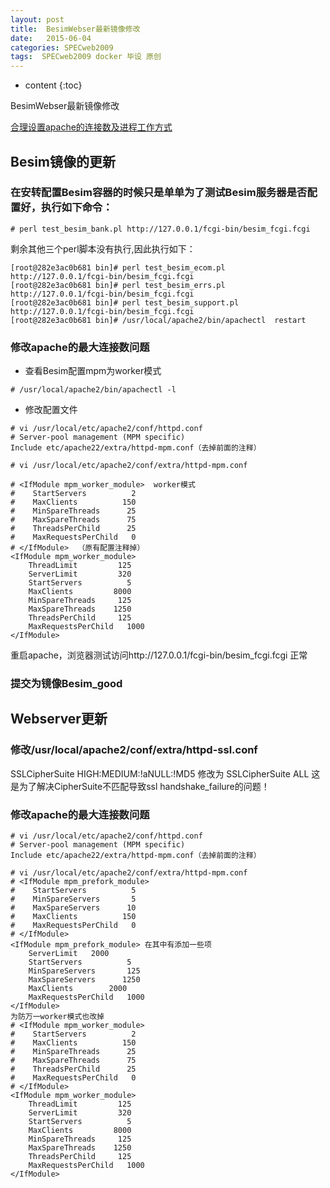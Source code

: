 ```yaml
---
layout: post
title:  BesimWebser最新镜像修改
date:   2015-06-04
categories: SPECweb2009
tags:  SPECweb2009 docker 毕设 原创
---
```


* content
{:toc}


BesimWebser最新镜像修改






[合理设置apache的连接数及进程工作方式](http://blog.sina.com.cn/s/blog_416656f70100uztm.html)

## Besim镜像的更新

### 在安转配置Besim容器的时候只是单单为了测试Besim服务器是否配置好，执行如下命令：

`# perl test_besim_bank.pl http://127.0.0.1/fcgi-bin/besim_fcgi.fcgi`

剩余其他三个perl脚本没有执行,因此执行如下：

```
[root@282e3ac0b681 bin]# perl test_besim_ecom.pl http://127.0.0.1/fcgi-bin/besim_fcgi.fcgi
[root@282e3ac0b681 bin]# perl test_besim_errs.pl http://127.0.0.1/fcgi-bin/besim_fcgi.fcgi
[root@282e3ac0b681 bin]# perl test_besim_support.pl http://127.0.0.1/fcgi-bin/besim_fcgi.fcgi
[root@282e3ac0b681 bin]# /usr/local/apache2/bin/apachectl  restart
```

### 修改apache的最大连接数问题


- 查看Besim配置mpm为worker模式

`# /usr/local/apache2/bin/apachectl -l`

- 修改配置文件

```
# vi /usr/local/etc/apache2/conf/httpd.conf
# Server-pool management (MPM specific)
Include etc/apache22/extra/httpd-mpm.conf（去掉前面的注释）

# vi /usr/local/etc/apache2/conf/extra/httpd-mpm.conf

# <IfModule mpm_worker_module>  worker模式
#    StartServers          2
#    MaxClients          150
#    MinSpareThreads      25
#    MaxSpareThreads      75
#    ThreadsPerChild      25
#    MaxRequestsPerChild   0
# </IfModule>  （原有配置注释掉）
<IfModule mpm_worker_module>
    ThreadLimit         125
    ServerLimit         320
    StartServers          5
    MaxClients         8000
    MinSpareThreads     125
    MaxSpareThreads    1250
    ThreadsPerChild     125
    MaxRequestsPerChild   1000
</IfModule>
```

重启apache，浏览器测试访问http://127.0.0.1/fcgi-bin/besim_fcgi.fcgi 正常

### 提交为镜像Besim_good


## Webserver更新

### 修改/usr/local/apache2/conf/extra/httpd-ssl.conf

SSLCipherSuite HIGH:MEDIUM:!aNULL:!MD5 修改为 SSLCipherSuite ALL
这是为了解决CipherSuite不匹配导致ssl handshake_failure的问题！


### 修改apache的最大连接数问题

```
# vi /usr/local/etc/apache2/conf/httpd.conf
# Server-pool management (MPM specific)
Include etc/apache22/extra/httpd-mpm.conf（去掉前面的注释）

# vi /usr/local/etc/apache2/conf/extra/httpd-mpm.conf
# <IfModule mpm_prefork_module>
#    StartServers          5
#    MinSpareServers       5
#    MaxSpareServers      10
#    MaxClients          150
#    MaxRequestsPerChild   0
# </IfModule>
<IfModule mpm_prefork_module> 在其中有添加一些项
    ServerLimit   2000
    StartServers          5
    MinSpareServers       125
    MaxSpareServers      1250
    MaxClients        2000
    MaxRequestsPerChild   1000
</IfModule>
为防万一worker模式也改掉
# <IfModule mpm_worker_module>
#    StartServers          2
#    MaxClients          150
#    MinSpareThreads      25
#    MaxSpareThreads      75
#    ThreadsPerChild      25
#    MaxRequestsPerChild   0
# </IfModule>
<IfModule mpm_worker_module>
    ThreadLimit         125
    ServerLimit         320
    StartServers          5
    MaxClients         8000
    MinSpareThreads     125
    MaxSpareThreads    1250
    ThreadsPerChild     125
    MaxRequestsPerChild   1000
</IfModule>
```

